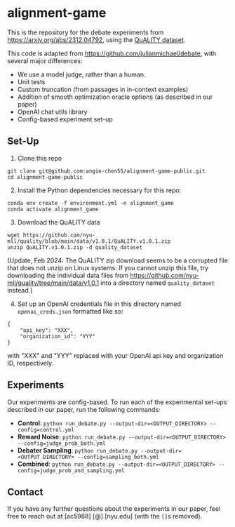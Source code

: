 # alignment-game

This is the repository for the debate experiments from https://arxiv.org/abs/2312.04792, using the [QuALITY dataset](https://github.com/nyu-mll/quality).

This code is adapted from https://github.com/julianmichael/debate, with several major differences:
- We use a model judge, rather than a human.
- Unit tests
- Custom truncation (from passages in in-context examples)
- Addition of smooth optimization oracle options (as described in our paper)
- OpenAI chat utils library
- Config-based experiment set-up

## Set-Up
1. Clone this repo
```
git clone git@github.com:angie-chen55/alignment-game-public.git
cd alignment-game-public
```

2. Install the Python dependencies necessary for this repo:
```
conda env create -f environment.yml -n alignment_game
conda activate alignment_game
```

3. Download the QuALITY data
```
wget https://github.com/nyu-mll/quality/blob/main/data/v1.0.1/QuALITY.v1.0.1.zip
unzip QuALITY.v1.0.1.zip -d quality_dataset
```
(Update, Feb 2024: The QuALITY zip download seems to be a corrupted file that does not unzip on Linux systems. If you cannot unzip this file, try downloading the individual data files from https://github.com/nyu-mll/quality/tree/main/data/v1.0.1 into a directory named `quality_dataset` instead.)

4. Set up an OpenAI credentials file in this directory named `openai_creds.json` formatted like so:
```
{
    "api_key": "XXX",
    "organization_id": "YYY"
}
```
with "XXX" and "YYY" replaced with your OpenAI api key and organization ID, respectively.

## Experiments
Our experiments are config-based. To run each of the experimental set-ups described in our paper, run the following commands:
- <b>Control</b>: `python run_debate.py --output-dir=<OUTPUT_DIRECTORY> --config=control.yml`
- <b>Reward Noise</b>: `python run_debate.py --output-dir=<OUTPUT_DIRECTORY> --config=judge_prob_both.yml`
- <b>Debater Sampling</b>: `python run_debate.py --output-dir=<OUTPUT_DIRECTORY> --config=sampling_both.yml`
- <b>Combined</b>: `python run_debate.py --output-dir=<OUTPUT_DIRECTORY> --config=judge_prob_and_sampling.yml`

## Contact
If you have any further questions about the experiments in our paper, feel free to reach out at [ac5968] [@] [nyu.edu] (with the `[]`s removed).